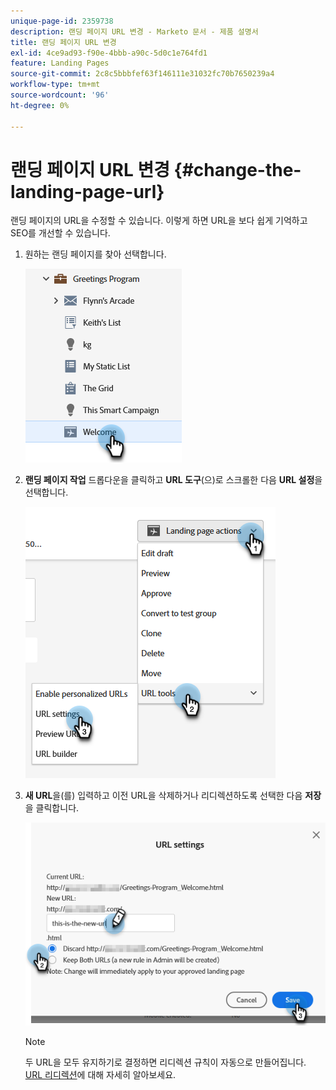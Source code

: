 ```yaml
---
unique-page-id: 2359738
description: 랜딩 페이지 URL 변경 - Marketo 문서 - 제품 설명서
title: 랜딩 페이지 URL 변경
exl-id: 4ce9ad93-f90e-4bbb-a90c-5d0c1e764fd1
feature: Landing Pages
source-git-commit: 2c8c5bbbfef63f146111e31032fc70b7650239a4
workflow-type: tm+mt
source-wordcount: '96'
ht-degree: 0%

---
```


# 랜딩 페이지 URL 변경 {#change-the-landing-page-url}

랜딩 페이지의 URL을 수정할 수 있습니다. 이렇게 하면 URL을 보다 쉽게 기억하고 SEO를 개선할 수 있습니다.

1. 원하는 랜딩 페이지를 찾아 선택합니다.

   ![](assets/change-the-landing-page-url-1.png)

1. **랜딩 페이지 작업** 드롭다운을 클릭하고 **URL 도구**(으)로 스크롤한 다음 **URL 설정**&#x200B;을 선택합니다.

   ![](assets/change-the-landing-page-url-2.png)

1. **새 URL**&#x200B;을(를) 입력하고 이전 URL을 삭제하거나 리디렉션하도록 선택한 다음 **저장**&#x200B;을 클릭합니다.

   ![](assets/change-the-landing-page-url-3.png)

   >[!NOTE]
   >
   >두 URL을 모두 유지하기로 결정하면 리디렉션 규칙이 자동으로 만들어집니다. [URL 리디렉션](/help/marketo/product-docs/demand-generation/landing-pages/personalizing-landing-pages/redirect-a-url-path.md)에 대해 자세히 알아보세요.
